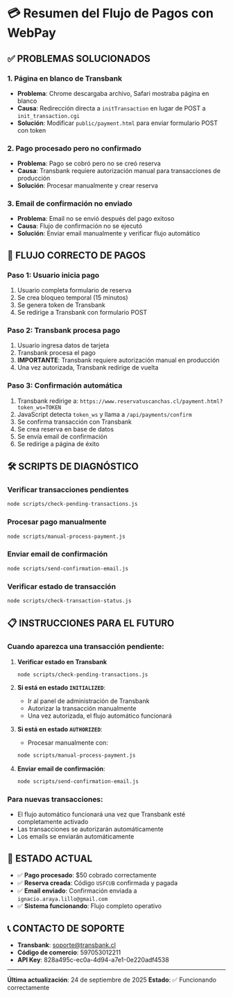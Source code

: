 # 💳 Resumen del Flujo de Pagos con WebPay

## ✅ **PROBLEMAS SOLUCIONADOS**

### 1. **Página en blanco de Transbank**
- **Problema**: Chrome descargaba archivo, Safari mostraba página en blanco
- **Causa**: Redirección directa a `initTransaction` en lugar de POST a `init_transaction.cgi`
- **Solución**: Modificar `public/payment.html` para enviar formulario POST con token

### 2. **Pago procesado pero no confirmado**
- **Problema**: Pago se cobró pero no se creó reserva
- **Causa**: Transbank requiere autorización manual para transacciones de producción
- **Solución**: Procesar manualmente y crear reserva

### 3. **Email de confirmación no enviado**
- **Problema**: Email no se envió después del pago exitoso
- **Causa**: Flujo de confirmación no se ejecutó
- **Solución**: Enviar email manualmente y verificar flujo automático

## 🔄 **FLUJO CORRECTO DE PAGOS**

### **Paso 1: Usuario inicia pago**
1. Usuario completa formulario de reserva
2. Se crea bloqueo temporal (15 minutos)
3. Se genera token de Transbank
4. Se redirige a Transbank con formulario POST

### **Paso 2: Transbank procesa pago**
1. Usuario ingresa datos de tarjeta
2. Transbank procesa el pago
3. **IMPORTANTE**: Transbank requiere autorización manual en producción
4. Una vez autorizada, Transbank redirige de vuelta

### **Paso 3: Confirmación automática**
1. Transbank redirige a: `https://www.reservatuscanchas.cl/payment.html?token_ws=TOKEN`
2. JavaScript detecta `token_ws` y llama a `/api/payments/confirm`
3. Se confirma transacción con Transbank
4. Se crea reserva en base de datos
5. Se envía email de confirmación
6. Se redirige a página de éxito

## 🛠️ **SCRIPTS DE DIAGNÓSTICO**

### **Verificar transacciones pendientes**
```bash
node scripts/check-pending-transactions.js
```

### **Procesar pago manualmente**
```bash
node scripts/manual-process-payment.js
```

### **Enviar email de confirmación**
```bash
node scripts/send-confirmation-email.js
```

### **Verificar estado de transacción**
```bash
node scripts/check-transaction-status.js
```

## 📋 **INSTRUCCIONES PARA EL FUTURO**

### **Cuando aparezca una transacción pendiente:**

1. **Verificar estado en Transbank**
   ```bash
   node scripts/check-pending-transactions.js
   ```

2. **Si está en estado `INITIALIZED`**:
   - Ir al panel de administración de Transbank
   - Autorizar la transacción manualmente
   - Una vez autorizada, el flujo automático funcionará

3. **Si está en estado `AUTHORIZED`**:
   - Procesar manualmente con:
   ```bash
   node scripts/manual-process-payment.js
   ```

4. **Enviar email de confirmación**:
   ```bash
   node scripts/send-confirmation-email.js
   ```

### **Para nuevas transacciones:**
- El flujo automático funcionará una vez que Transbank esté completamente activado
- Las transacciones se autorizarán automáticamente
- Los emails se enviarán automáticamente

## 🎯 **ESTADO ACTUAL**

- ✅ **Pago procesado**: $50 cobrado correctamente
- ✅ **Reserva creada**: Código `USFCUB` confirmada y pagada
- ✅ **Email enviado**: Confirmación enviada a `ignacio.araya.lillo@gmail.com`
- ✅ **Sistema funcionando**: Flujo completo operativo

## 📞 **CONTACTO DE SOPORTE**

- **Transbank**: soporte@transbank.cl
- **Código de comercio**: 597053012211
- **API Key**: 828a495c-ec0a-4d94-a7e1-0e220adf4538

---

**Última actualización**: 24 de septiembre de 2025
**Estado**: ✅ Funcionando correctamente

